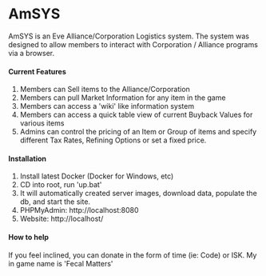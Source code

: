 AmSYS
=====
AmSYS is an Eve Alliance/Corporation Logistics system.  The system was designed to allow members to interact with 
Corporation / Alliance programs via a browser.

#### Current Features

1. Members can Sell items to the Alliance/Corporation
2. Members can pull Market Information for any item in the game
3. Members can access a 'wiki' like information system
4. Members can access a quick table view of current Buyback Values for various items
5. Admins can control the pricing of an Item or Group of items and specify different Tax Rates, Refining Options or set
a fixed price.

#### Installation

1. Install latest Docker (Docker for Windows, etc)
2. CD into root, run 'up.bat'
3. It will automatically created server images, download data, populate the db, and start the site.
4. PHPMyAdmin: http://localhost:8080
5. Website: http://localhost/


#### How to help
If you feel inclined, you can donate in the form of time (ie: Code) or ISK.  My in game name is 'Fecal Matters'